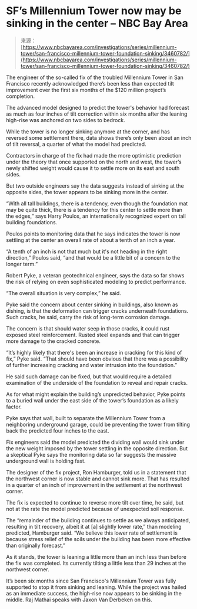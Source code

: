 <!--yml
category: 未分类
date: 2024-05-29 13:22:47
-->

# SF’s Millennium Tower now may be sinking in the center – NBC Bay Area

> 来源：[https://www.nbcbayarea.com/investigations/series/millennium-tower/san-francisco-millennium-tower-foundation-sinking/3460782/](https://www.nbcbayarea.com/investigations/series/millennium-tower/san-francisco-millennium-tower-foundation-sinking/3460782/)

The engineer of the so-called fix of the troubled Millennium Tower in San Francisco recently acknowledged there’s been less than expected tilt improvement over the first six months of the $120 million project’s completion.

The advanced model designed to predict the tower's behavior had forecast as much as four inches of tilt correction within six months after the leaning high-rise was anchored on two sides to bedrock.

While the tower is no longer sinking anymore at the corner, and has reversed some settlement there, data shows there’s only been about an inch of tilt reversal, a quarter of what the model had predicted.

Contractors in charge of the fix had made the more optimistic prediction under the theory that once supported on the north and west, the tower’s newly shifted weight would cause it to settle more on its east and south sides.

But two outside engineers say the data suggests instead of sinking at the opposite sides, the tower appears to be sinking more in the center.

“With all tall buildings, there is a tendency, even though the foundation mat may be quite thick, there is a tendency for this center to settle more than the edges,” says Harry Poulos, an internationally recognized expert on tall building foundations.

Poulos points to monitoring data that he says indicates the tower is now settling at the center an overall rate of about a tenth of an inch a year.

“A tenth of an inch is not that much but it's not heading in the right direction,” Poulos said, “and that would be a little bit of a concern to the longer term.”

Robert Pyke, a veteran geotechnical engineer, says the data so far shows the risk of relying on even sophisticated modeling to predict performance.

“The overall situation is very complex,” he said.

Pyke said the concern about center sinking in buildings, also known as dishing, is that the deformation can trigger cracks underneath foundations. Such cracks, he said, carry the risk of long-term corrosion damage.

The concern is that should water seep in those cracks, it could rust exposed steel reinforcement. Rusted steel expands and that can trigger more damage to the cracked concrete.

“It’s highly likely that there's been an increase in cracking for this kind of fix,” Pyke said. “That should have been obvious that there was a possibility of further increasing cracking and water intrusion into the foundation.”

He said such damage can be fixed, but that would require a detailed examination of the underside of the foundation to reveal and repair cracks.

As for what might explain the building’s unpredicted behavior, Pyke points to a buried wall under the east side of the tower’s foundation as a likely factor.

Pyke says that wall, built to separate the Millennium Tower from a neighboring underground garage, could be preventing the tower from tilting back the predicted four inches to the east.

Fix engineers said the model predicted the dividing wall would sink under the new weight imposed by the tower settling in the opposite direction. But a skeptical Pyke says the monitoring data so far suggests the massive underground wall is holding fast.

The designer of the fix project, Ron Hamburger, told us in a statement that the northwest corner is now stable and cannot sink more. That has resulted in a quarter of an inch of improvement in the settlement at the northwest corner.

The fix is expected to continue to reverse more tilt over time, he said, but not at the rate the model predicted because of unexpected soil response.

The “remainder of the building continues to settle as we always anticipated, resulting in tilt recovery, albeit it at [a] slightly lower rate,” than modeling predicted, Hamburger said. “We believe this lower rate of settlement is because stress relief of the soils under the building has been more effective than originally forecast.”

As it stands, the tower is leaning a little more than an inch less than before the fix was completed. Its currently tilting a little less than 29 inches at the northwest corner.

It’s been six months since San Francisco's Millennium Tower was fully supported to stop it from sinking and leaning. While the project was hailed as an immediate success, the high-rise now appears to be sinking in the middle. Raj Mathai speaks with Jaxon Van Derbeken on this.
